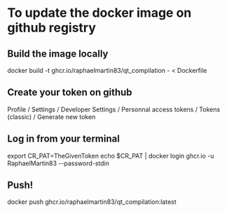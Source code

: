 # To update the docker image on github registry

## Build the image locally

docker build -t ghcr.io/raphaelmartin83/qt_compilation - < Dockerfile

## Create your token on github

Profile / Settings / Developer Settings / Personnal access tokens / Tokens (classic) / Generate new token

## Log in from your terminal

export CR_PAT=TheGivenToken
echo $CR_PAT | docker login ghcr.io -u RaphaelMartin83 --password-stdin

## Push!

docker push ghcr.io/raphaelmartin83/qt_compilation:latest
